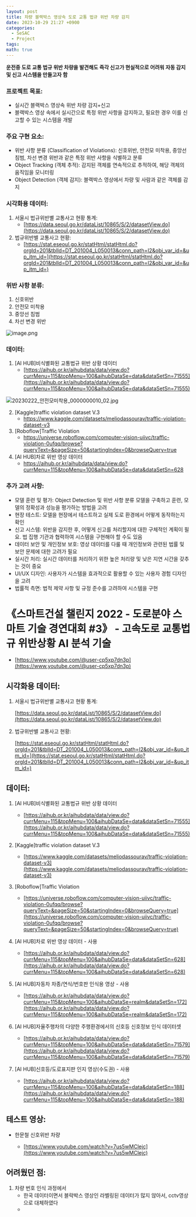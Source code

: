 ```yaml
---
layout: post
title: 차량 블랙박스 영상속 도로 교통 법규 위반 차량 감지
date: 2023-10-29 21:27 +0900
categories:
  - SeSAC
  - Project
tags: 
math: true
---
```

**운전중 도로 교통 법규 위반 차량을 발견해도 즉각 신고가 현실적으로 어려워 자동 감지 및 신고 시스템을 만들고자 함**

### 프로젝트 목표:

- 실시간 블랙박스 영상속 위반 차량 감지+신고
- 블랙박스 영상 속에서 실시간으로 특정 위반 사항을 감지하고, 필요한 경우 이를 신고할 수 있는 시스템을 개발

### 주요 구현 요소:

- 위반 사항 분류 (Classification of Violations): 신호위반, 안전모 미착용, 중앙선 침범, 차선 변경 위반과 같은 특정 위반 사항을 식별하고 분류
- Object Tracking (객체 추적): 감지된 객체를 연속적으로 추적하여, 해당 객체의 움직임을 모니터링
- Object Detection (객체 감지): 블랙박스 영상에서 차량 및 사람과 같은 객체를 감지    

### 시각화용 데이터:
1. 서울시 법규위반별 교통사고 현황 통계:
	- [https://data.seoul.go.kr/dataList/10865/S/2/datasetView.do](https://data.seoul.go.kr/dataList/10865/S/2/datasetView.do)
2. 법규위반별 교통사고 현황:
	- [https://stat.eseoul.go.kr/statHtml/statHtml.do?orgId=201&tblId=DT_201004_L050013&conn_path=I2&obj_var_id=&up_itm_id=](https://stat.eseoul.go.kr/statHtml/statHtml.do?orgId=201&tblId=DT_201004_L050013&conn_path=I2&obj_var_id=&up_itm_id=)

### 위반 사항 분류:
1. 신호위반
2. 안전모 미착용
3. 중앙선 침범
4. 차선 변경 위반

![image.png](https://file.core.today/editor/image/20231030/image3ae05e3.png)

### 데이터:

1. \[AI HUB]비식별화된 교통법규 위반 상황 데이터
	- [https://aihub.or.kr/aihubdata/data/view.do?currMenu=115&topMenu=100&aihubDataSe=data&dataSetSn=71555](https://aihub.or.kr/aihubdata/data/view.do?currMenu=115&topMenu=100&aihubDataSe=data&dataSetSn=71555)

![20230222_안전모미착용_0000000010_02.jpg](https://file.core.today/editor/image/20231030/20230222_%EC%95%88%EC%A0%84%EB%AA%A8%EB%AF%B8%EC%B0%A9%EC%9A%A9_0000000010_02386cd40.jpg)


2. \[Kaggle]traffic violation dataset V.3
	- https://www.kaggle.com/datasets/meliodassourav/traffic-violation-dataset-v3
3. \[Roboflow]Traffic Violation
	- https://universe.roboflow.com/computer-vision-uiivc/traffic-violation-0ufqq/browse?queryText=&pageSize=50&startingIndex=0&browseQuery=true
4. \[AI HUB]차로 위반 영상 데이터
	- https://aihub.or.kr/aihubdata/data/view.do?currMenu=115&topMenu=100&aihubDataSe=data&dataSetSn=628
### 추가 고려 사항:

- 모델 훈련 및 평가: Object Detection 및 위반 사항 분류 모델을 구축하고 훈련, 모델의 정확성과 성능을 평가하는 방법을 고려
- 현장 테스트: 모델을 현장에서 테스트하고 실제 도로 환경에서 어떻게 동작하는지 확인
- 신고 시스템: 위반을 감지한 후, 어떻게 신고를 처리할지에 대한 구체적인 계획이 필요. 법 집행 기관과 협력하여 시스템을 구현해야 할 수도 있음
- 데이터 보안 및 개인정보 보호: 영상 데이터를 다룰 때 개인정보와 관련된 법률 및 보안 문제에 대한 고려가 필요
- 실시간 처리: 실시간 데이터를 처리하기 위한 높은 처리량 및 낮은 지연 시간을 갖추는 것이 중요
- UI/UX 디자인: 사용자가 시스템을 효과적으로 활용할 수 있는 사용자 경험 디자인을 고려
- 법률적 측면: 법적 제약 사항 및 규정 준수를 고려하여 시스템을 구현



# 《스마트건설 챌린지 2022 - 도로분야 스마트 기술 경연대회 #3》 - 고속도로 교통법규 위반상황 AI 분석 기술

- [https://www.youtube.com/@user-cp5xp7dn3p](https://www.youtube.com/@user-cp5xp7dn3p)



## 시각화용 데이터:

1. 서울시 법규위반별 교통사고 현황 통계:
    
    [https://data.seoul.go.kr/dataList/10865/S/2/datasetView.do](https://data.seoul.go.kr/dataList/10865/S/2/datasetView.do)
    
2. 법규위반별 교통사고 현황:
    
    [https://stat.eseoul.go.kr/statHtml/statHtml.do?orgId=201&tblId=DT_201004_L050013&conn_path=I2&obj_var_id=&up_itm_id=](https://stat.eseoul.go.kr/statHtml/statHtml.do?orgId=201&tblId=DT_201004_L050013&conn_path=I2&obj_var_id=&up_itm_id=)
    

## 데이터:

1. [AI HUB]비식별화된 교통법규 위반 상황 데이터
    
    - [https://aihub.or.kr/aihubdata/data/view.do?currMenu=115&topMenu=100&aihubDataSe=data&dataSetSn=71555](https://aihub.or.kr/aihubdata/data/view.do?currMenu=115&topMenu=100&aihubDataSe=data&dataSetSn=71555)
        
2. [Kaggle]traffic violation dataset V.3
    
    - [https://www.kaggle.com/datasets/meliodassourav/traffic-violation-dataset-v3](https://www.kaggle.com/datasets/meliodassourav/traffic-violation-dataset-v3)
        
3. [Roboflow]Traffic Violation
    
    - [https://universe.roboflow.com/computer-vision-uiivc/traffic-violation-0ufqq/browse?queryText=&pageSize=50&startingIndex=0&browseQuery=true](https://universe.roboflow.com/computer-vision-uiivc/traffic-violation-0ufqq/browse?queryText=&pageSize=50&startingIndex=0&browseQuery=true)
        
4. [AI HUB]차로 위반 영상 데이터 - 사용
    
    - [https://aihub.or.kr/aihubdata/data/view.do?currMenu=115&topMenu=100&aihubDataSe=data&dataSetSn=628](https://aihub.or.kr/aihubdata/data/view.do?currMenu=115&topMenu=100&aihubDataSe=data&dataSetSn=628)
        
5. [AI HUB]자동차 차종/연식/번호판 인식용 영상 - 사용
    
    - [https://aihub.or.kr/aihubdata/data/view.do?currMenu=115&topMenu=100&aihubDataSe=realm&dataSetSn=172](https://aihub.or.kr/aihubdata/data/view.do?currMenu=115&topMenu=100&aihubDataSe=realm&dataSetSn=172)
        
6. [AI HUB]자율주행차의 다양한 주행환경에서의 신호등 신호정보 인식 데이터셋
    
    - [https://aihub.or.kr/aihubdata/data/view.do?currMenu=115&topMenu=100&aihubDataSe=data&dataSetSn=71579](https://aihub.or.kr/aihubdata/data/view.do?currMenu=115&topMenu=100&aihubDataSe=data&dataSetSn=71579)
        
7. [AI HUB]신호등/도로표지판 인지 영상(수도권) - 사용
    
    - [https://aihub.or.kr/aihubdata/data/view.do?currMenu=115&topMenu=100&aihubDataSe=data&dataSetSn=188](https://aihub.or.kr/aihubdata/data/view.do?currMenu=115&topMenu=100&aihubDataSe=data&dataSetSn=188)
        

## 테스트 영상:

- 한문철 신호위반 차량
    
    - [https://www.youtube.com/watch?v=7us5wMClejc](https://www.youtube.com/watch?v=7us5wMClejc)


## 어려웠던 점:
1. 차량 번호 인식 과정에서 
	- 한국 데이터이면서 블락박스 영상인 라벨링된 데이터가 많지 않아서, cctv영상으로 대체하였다
	- 